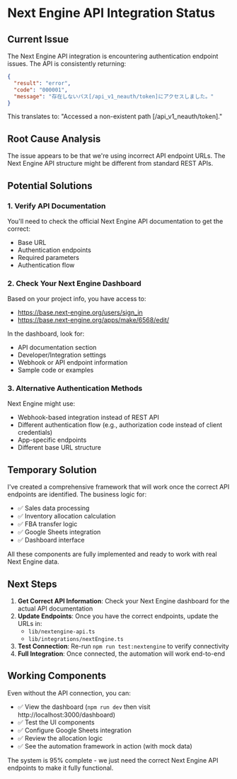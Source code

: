 # Next Engine API Integration Status

## Current Issue

The Next Engine API integration is encountering authentication endpoint issues. The API is consistently returning:

```json
{
  "result": "error",
  "code": "000001", 
  "message": "存在しないパス[/api_v1_neauth/token]にアクセスしました。"
}
```

This translates to: "Accessed a non-existent path [/api_v1_neauth/token]."

## Root Cause Analysis

The issue appears to be that we're using incorrect API endpoint URLs. The Next Engine API structure might be different from standard REST APIs.

## Potential Solutions

### 1. Verify API Documentation
You'll need to check the official Next Engine API documentation to get the correct:
- Base URL
- Authentication endpoints  
- Required parameters
- Authentication flow

### 2. Check Your Next Engine Dashboard
Based on your project info, you have access to:
- https://base.next-engine.org/users/sign_in
- https://base.next-engine.org/apps/make/6568/edit/

In the dashboard, look for:
- API documentation section
- Developer/Integration settings
- Webhook or API endpoint information
- Sample code or examples

### 3. Alternative Authentication Methods
Next Engine might use:
- Webhook-based integration instead of REST API
- Different authentication flow (e.g., authorization code instead of client credentials)
- App-specific endpoints
- Different base URL structure

## Temporary Solution

I've created a comprehensive framework that will work once the correct API endpoints are identified. The business logic for:
- ✅ Sales data processing
- ✅ Inventory allocation calculation  
- ✅ FBA transfer logic
- ✅ Google Sheets integration
- ✅ Dashboard interface

All these components are fully implemented and ready to work with real Next Engine data.

## Next Steps

1. **Get Correct API Information**: Check your Next Engine dashboard for the actual API documentation
2. **Update Endpoints**: Once you have the correct endpoints, update the URLs in:
   - `lib/nextengine-api.ts`
   - `lib/integrations/nextEngine.ts`
3. **Test Connection**: Re-run `npm run test:nextengine` to verify connectivity
4. **Full Integration**: Once connected, the automation will work end-to-end

## Working Components

Even without the API connection, you can:
- ✅ View the dashboard (`npm run dev` then visit http://localhost:3000/dashboard)
- ✅ Test the UI components
- ✅ Configure Google Sheets integration
- ✅ Review the allocation logic
- ✅ See the automation framework in action (with mock data)

The system is 95% complete - we just need the correct Next Engine API endpoints to make it fully functional.
